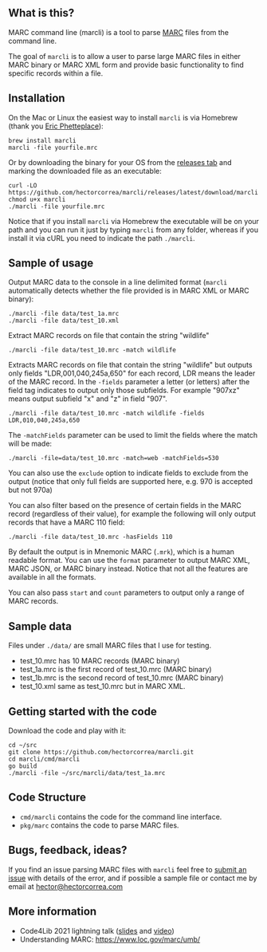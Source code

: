 ## What is this?
MARC command line (marcli) is a tool to parse [MARC](https://www.loc.gov/marc/umb/um01to06.html) files from the command line.

The goal of `marcli` is to allow a user to parse large MARC files in either MARC binary or MARC XML form and provide basic functionality to find specific records within a file.


## Installation
On the Mac or Linux the easiest way to install `marcli` is via Homebrew (thank you [Eric Phetteplace](https://github.com/phette23)):

```
brew install marcli
marcli -file yourfile.mrc
```

Or by downloading the binary for your OS from the [releases tab](https://github.com/hectorcorrea/marcli/releases) and marking the downloaded file as an executable:

```
curl -LO https://github.com/hectorcorrea/marcli/releases/latest/download/marcli
chmod u+x marcli
./marcli -file yourfile.mrc
```

Notice that if you install `marcli` via Homebrew the executable will be on your path and you can run it just by typing `marcli` from any folder, whereas if you install it via cURL you need to indicate the path `./marcli`.

## Sample of usage

Output MARC data to the console in a line delimited format (`marcli` automatically detects whether the file provided is in MARC XML or MARC binary):

```
./marcli -file data/test_1a.mrc
./marcli -file data/test_10.xml
```

Extract MARC records on file that contain the string "wildlife"
```
./marcli -file data/test_10.mrc -match wildlife
```

Extracts MARC records on file that contain the string "wildlife" but outputs only fields "LDR,001,040,245a,650" for each record, LDR means the leader of the MARC record. In the `-fields` parameter a letter (or letters) after the field tag indicates to output only those subfields. For example "907xz" means output subfield "x" and "z" in field "907".

```
./marcli -file data/test_10.mrc -match wildlife -fields LDR,010,040,245a,650
```

The `-matchFields` parameter can be used to limit the fields where the match will be made:

```
./marcli -file=data/test_10.mrc -match=web -matchFields=530
````

You can also use the `exclude` option to indicate fields to exclude from the output (notice that only full fields are supported here, e.g. 970 is accepted but not 970a)

You can also filter based on the presence of certain fields in the MARC record (regardless of their value), for example the following will only output records that have a MARC 110 field:

```
./marcli -file data/test_10.mrc -hasFields 110
```

By default the output is in Mnemonic MARC (`.mrk`), which is a human readable format. You can use the `format` parameter to output MARC XML, MARC JSON, or MARC binary instead. Notice that not all the features are available in all the formats.

You can also pass `start` and `count` parameters to output only a range of MARC records.


## Sample data
Files under `./data/` are small MARC files that I use for testing.

* test_10.mrc has 10 MARC records (MARC binary)
* test_1a.mrc is the first record of test_10.mrc  (MARC binary)
* test_1b.mrc is the second record of test_10.mrc  (MARC binary)
* test_10.xml same as test_10.mrc but in MARC XML.


## Getting started with the code
Download the code and play with it:

```
cd ~/src
git clone https://github.com/hectorcorrea/marcli.git
cd marcli/cmd/marcli
go build
./marcli -file ~/src/marcli/data/test_1a.mrc
```


## Code Structure

* `cmd/marcli` contains the code for the command line interface.
* `pkg/marc` contains the code to parse MARC files.


## Bugs, feedback, ideas?
If you find an issue parsing MARC files with `marcli` feel free to [submit an issue](https://github.com/hectorcorrea/marcli/issues) with details of the error, and if possible a sample file or contact me by email at hector@hectorcorrea.com


## More information
* Code4Lib 2021 lightning talk ([slides](https://docs.google.com/presentation/d/1hkLx5zNZCXal20vzP3Jg_nZy03qCsLishHeVTecnsY0/edit?usp=sharing) and [video](https://youtu.be/jLg7XreYS4M?t=186))
* Understanding MARC: https://www.loc.gov/marc/umb/
